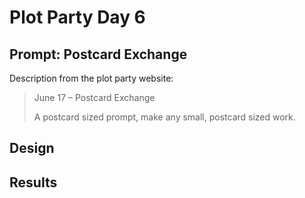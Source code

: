 # Plot Party Day 6

## Prompt: Postcard Exchange
Description from the plot party website:
> June 17 – Postcard Exchange
>
> A postcard sized prompt, make any small, postcard sized work.

## Design


## Results
